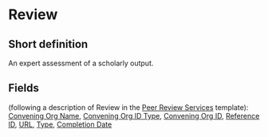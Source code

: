 # Review
## Short definition
An expert assessment of a scholarly output.
## Fields
(following a description of Review in the [Peer Review Services](../Templates/Peer%20Review%20Services.md) template):
[Convening Org Name](../Object-Fields/Review/Convening%20Org%20Name.md),
[Convening Org ID Type](../Object-Fields/Review/Convening%20Org%20ID%20Type.md),
[Convening Org ID](../Object-Fields/Review/Convening%20Org%20ID.md),
[Reference ID](../Object-Fields/Review/Reference%20ID.md),
[URL](../Object-Fields/Review/URL.md),
[Type](../Object-Fields/Review/Type.md),
[Completion Date](../Object-Fields/Review/Completion%20Date.md)
